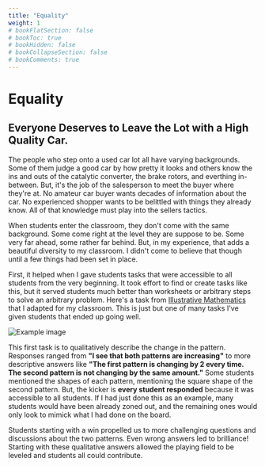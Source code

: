 ```yaml
---
title: "Equality"
weight: 1
# bookFlatSection: false
# bookToc: true
# bookHidden: false
# bookCollapseSection: false
# bookComments: true
---
```

# Equality

## Everyone Deserves to Leave the Lot with a High Quality Car.

The people who step onto a used car lot all have varying backgrounds. Some of them judge a good car by how pretty it looks and others know the ins and outs of the catalytic converter, the brake rotors, and everthing in-between. But, it's the job of the salesperson to meet the buyer where they're at. No amateur car buyer wants decades of information about the car. No experienced shopper wants to be belittled with things they already know. All of that knowledge must play into the sellers tactics.

When students enter the classroom, they don't come with the same background. Some come right at the level they are suppose to be. Some very far ahead, some rather far behind. But, in my experience, that adds a beautiful diversity to my classroom. I didn't come to believe that though until a few things had been set in place.

First, it helped when I gave students tasks that were accessible to all students from the very beginning. It took effort to find or create tasks like this, but it served students much better than worksheets or arbitrary steps to solve an arbitrary problem. Here's a task from [Illustrative Mathematics](https://curriculum.illustrativemathematics.org/HS/teachers/1/6/2/index.html) that I adapted for my classroom. This is just but one of many tasks I've given students that ended up going well.

![Example image](/equalitytask.PNG)

This first task is to qualitatively describe the change in the pattern. Responses ranged from **"I see that both patterns are increasing"** to more descriptive answers like **"The first pattern is changing by 2 every time. The second pattern is not changing by the same amount."** Some students mentioned the shapes of each pattern, mentioning the square shape of the second pattern. But, the kicker is **every student responded** because it was accessible to all students. If I had just done this as an example, many students would have been already zoned out, and the remaining ones would only look to mimick what I had done on the board. 

Students starting with a win propelled us to more challenging questions and discussions about the two patterns. Even wrong answers led to brilliance! Starting with these qualitative answers allowed the playing field to be leveled and students all could contribute.
